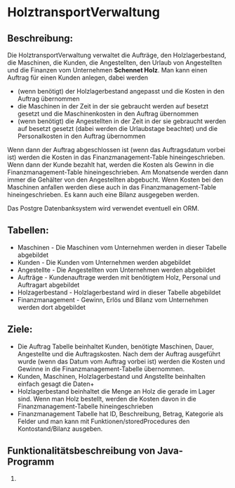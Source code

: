 # HolztransportVerwaltung

## Beschreibung:
Die HolztransportVerwaltung verwaltet die Aufträge, den Holzlagerbestand, die Maschinen, die Kunden, die Angestellten, den Urlaub von Angestellten und die Finanzen vom Unternehmen **Schennet Holz**. Man kann einen Auftrag für einen Kunden anlegen, dabei werden
* (wenn benötigt) der Holzlagerbestand angepasst und die Kosten in den Auftrag übernommen
* die Maschinen in der Zeit in der sie gebraucht werden auf besetzt gesetzt und die Maschinenkosten in den Auftrag übernommen
* (wenn benötigt) die Angestellten in der Zeit in der sie gebraucht werden auf besetzt gesetzt (dabei werden die Urlaubstage beachtet) und die Personalkosten in den Auftrag übernommen

Wenn dann der Auftrag abgeschlossen ist (wenn das Auftragsdatum vorbei ist) werden die Kosten in das Finanzmanagement-Table hineingeschrieben. Wenn dann der Kunde bezahlt hat, werden die Kosten als Gewinn in die Finanzmanagement-Table hineingeschrieben.
Am Monatsende werden dann immer die Gehälter von den Angestellten abgebucht. Wenn Kosten bei den Maschinen anfallen werden diese auch in das Finanzmanagement-Table hineingeschrieben. Es kann auch eine Bilanz ausgegeben werden.

Das Postgre Datenbanksystem wird verwendet eventuell ein ORM. 

## Tabellen:
* Maschinen - Die Maschinen vom Unternehmen werden in dieser Tabelle abgebildet
* Kunden - Die Kunden vom Unternehmen werden abgebildet
* Angestellte - Die Angestellten vom Unternehmen werden abgebildet
* Aufträge - Kundenauftrage werden mit benötigtem Holz, Personal und Auftragart abgebildet
* Holzagerbestand - Holzlagerbestand wird in dieser Tabelle abgebildet
* Finanzmanagement - Gewinn, Erlös und Bilanz vom Unternehmen werden dort abgebildet

## Ziele:
* Die Auftrag Tabelle beinhaltet Kunden, benötigte Maschinen, Dauer, Angestellte und die Auftragskosten. Nach dem der Auftrag ausgeführt wurde (wenn das Datum vom Auftrag vorbei ist) werden die Kosten und Gewinne in die Finanzmanagement-Tabelle übernommen.
* Kunden, Maschinen, Holzlagerbestand und Angstellte beinhalten einfach gesagt die Daten+
* Holzlagerbestand beinhaltet die Menge an Holz die gerade im Lager sind. Wenn man Holz bestellt, werden die Kosten davon in die Finanzmanagement-Tabelle hineingeschrieben
* Finanzmanagement Tabelle hat ID, Beschreibung, Betrag, Kategorie als Felder und man kann mit Funktionen/storedProcedures den Kontostand/Bilanz ausgeben.

## Funktionalitätsbeschreibung von Java-Programm
1. 
